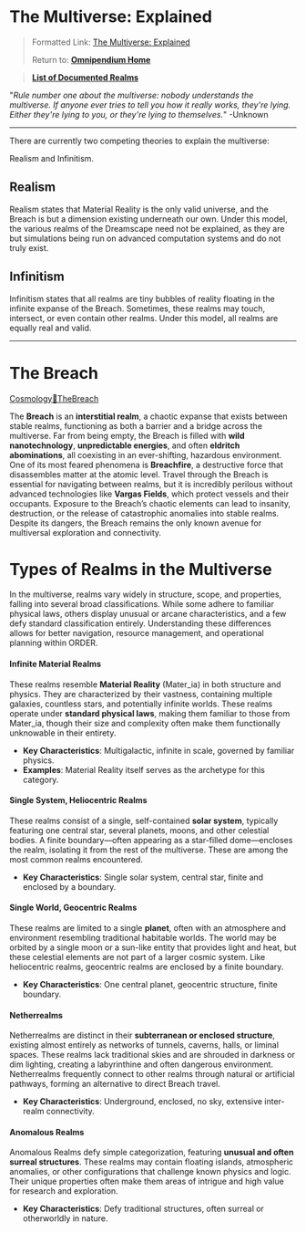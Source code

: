 # The Multiverse: Explained
> Formatted Link: [The Multiverse: Explained](Cosmology🌌MultiverseExplained.md)
>
> Return to: [**Omnipendium Home**](index.md)

> [**List of Documented Realms**](Cosmology🌌RealmsList.md)

"*Rule number one about the multiverse: nobody understands the multiverse. If anyone ever tries to tell you how it really works, they're lying. Either they're lying to you, or they're lying to themselves.*" -Unknown

---

There are currently two competing theories to explain the multiverse:

Realism and Infinitism.

## Realism
Realism states that Material Reality is the only valid universe, and the Breach is but a dimension existing underneath our own. Under this model, the various realms of the Dreamscape need not be explained, as they are but simulations being run on advanced computation systems and do not truly exist.

## Infinitism
Infinitism states that all realms are tiny bubbles of reality floating in the infinite expanse of the Breach. Sometimes, these realms may touch, intersect, or even contain other realms. Under this model, all realms are equally real and valid.

---
# The Breach
[Cosmology🌌TheBreach](Cosmology🌌TheBreach.md)

The **Breach** is an **interstitial realm**, a chaotic expanse that exists between stable realms, functioning as both a barrier and a bridge across the multiverse. Far from being empty, the Breach is filled with **wild nanotechnology**, **unpredictable energies**, and often **eldritch abominations**, all coexisting in an ever-shifting, hazardous environment. One of its most feared phenomena is **Breachfire**, a destructive force that disassembles matter at the atomic level. Travel through the Breach is essential for navigating between realms, but it is incredibly perilous without advanced technologies like **Vargas Fields**, which protect vessels and their occupants. Exposure to the Breach’s chaotic elements can lead to insanity, destruction, or the release of catastrophic anomalies into stable realms. Despite its dangers, the Breach remains the only known avenue for multiversal exploration and connectivity.

# Types of Realms in the Multiverse

In the multiverse, realms vary widely in structure, scope, and properties, falling into several broad classifications. While some adhere to familiar physical laws, others display unusual or arcane characteristics, and a few defy standard classification entirely. Understanding these differences allows for better navigation, resource management, and operational planning within ORDER.

#### Infinite Material Realms

These realms resemble **Material Reality** (Mater_ia) in both structure and physics. They are characterized by their vastness, containing multiple galaxies, countless stars, and potentially infinite worlds. These realms operate under **standard physical laws**, making them familiar to those from Mater_ia, though their size and complexity often make them functionally unknowable in their entirety.

- **Key Characteristics**: Multigalactic, infinite in scale, governed by familiar physics.
- **Examples**: Material Reality itself serves as the archetype for this category.


#### Single System, Heliocentric Realms

These realms consist of a single, self-contained **solar system**, typically featuring one central star, several planets, moons, and other celestial bodies. A finite boundary—often appearing as a star-filled dome—encloses the realm, isolating it from the rest of the multiverse. These are among the most common realms encountered.

- **Key Characteristics**: Single solar system, central star, finite and enclosed by a boundary.


#### Single World, Geocentric Realms

These realms are limited to a single **planet**, often with an atmosphere and environment resembling traditional habitable worlds. The world may be orbited by a single moon or a sun-like entity that provides light and heat, but these celestial elements are not part of a larger cosmic system. Like heliocentric realms, geocentric realms are enclosed by a finite boundary.

- **Key Characteristics**: One central planet, geocentric structure, finite boundary.


#### Netherrealms

Netherrealms are distinct in their **subterranean or enclosed structure**, existing almost entirely as networks of tunnels, caverns, halls, or liminal spaces. These realms lack traditional skies and are shrouded in darkness or dim lighting, creating a labyrinthine and often dangerous environment. Netherrealms frequently connect to other realms through natural or artificial pathways, forming an alternative to direct Breach travel.

- **Key Characteristics**: Underground, enclosed, no sky, extensive inter-realm connectivity.


#### Anomalous Realms

Anomalous Realms defy simple categorization, featuring **unusual and often surreal structures**. These realms may contain floating islands, atmospheric anomalies, or other configurations that challenge known physics and logic. Their unique properties often make them areas of intrigue and high value for research and exploration.

- **Key Characteristics**: Defy traditional structures, often surreal or otherworldly in nature.

